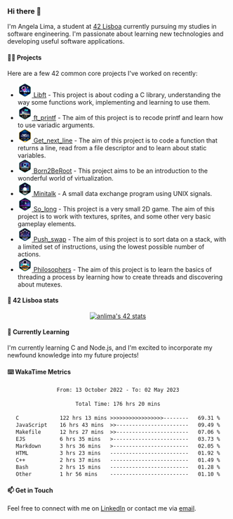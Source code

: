 ### Hi there 👋

I'm Angela Lima, a student at [42 Lisboa](https://www.42lisboa.com/) currently pursuing my studies in software engineering. I'm passionate about learning new technologies and developing useful software applications.

#### 🧑‍💻 Projects

Here are a few 42 common core projects I've worked on recently:
- <a href="https://github.com/angelamcosta/libft" target="_blank"><img width=32 src="https://raw.githubusercontent.com/angelamcosta/angelamcosta/main/42_badges/libfte.png"> Libft</a> - This project is about coding a C library, understanding the way some functions work, implementing and learning to use them.
- <a href="https://github.com/angelamcosta/printf" target="_blank"><img width=32 src="https://raw.githubusercontent.com/angelamcosta/angelamcosta/main/42_badges/ft_printfe.png"> ft_printf</a> - The aim of this project is to recode printf and learn how to use variadic arguments.
- <a href="https://github.com/angelamcosta/get_next_line" target="_blank"><img width=32 src="https://raw.githubusercontent.com/angelamcosta/angelamcosta/main/42_badges/get_next_linem.png"> Get_next_line</a> - The aim of this project is to code a function that returns a line, read from a file descriptor and to learn about static variables.
- <a href="https://github.com/angelamcosta/born2beroot" target="_blank"><img width=32 src="https://raw.githubusercontent.com/angelamcosta/angelamcosta/main/42_badges/born2beroote.png"> Born2BeRoot</a> - This project aims to be an introduction to the wonderful world of virtualization.
- <a href="https://github.com/angelamcosta/minitalk" target="_blank"><img width=32 src="https://raw.githubusercontent.com/angelamcosta/angelamcosta/main/42_badges/minitalke.png"> Minitalk</a> - A small data exchange program using UNIX signals.
- <a href="https://github.com/angelamcosta/so_long" target="_blank"><img width=32 src="https://raw.githubusercontent.com/angelamcosta/angelamcosta/main/42_badges/so_longe.png"> So_long</a> - This project is a very small 2D game. The aim of this project is to work with textures, sprites, and some other very basic gameplay elements.
- <a href="https://github.com/angelamcosta/push_swap" target="_blank"><img width=32 src="https://raw.githubusercontent.com/angelamcosta/angelamcosta/main/42_badges/push_swape.png"> Push_swap</a> - The aim of this project is to sort data on a stack, with a limited set of instructions, using the lowest possible number of actions.
- <a href="https://github.com/angelamcosta/philosophers" target="_blank"><img width=32 src="https://raw.githubusercontent.com/angelamcosta/angelamcosta/main/42_badges/philosopherse.png"> Philosophers</a> - The aim of this project is to learn the basics of threading a process by learning how to create threads and discovering about mutexes.

#### 🚀 42 Lisboa stats

<div align="center">

  [![anlima's 42 stats](https://badge42.vercel.app/api/v2/cl9oe5ogt00110fm6h34z9iu9/stats?cursusId=21&coalitionId=288)](https://github.com/JaeSeoKim/badge42)
  
</div>

#### 🌱 Currently Learning

I'm currently learning C and Node.js, and I'm excited to incorporate my newfound knowledge into my future projects!

#### ⌨️ WakaTime Metrics

<div align="center">
  <!--START_SECTION:waka-->

```text
From: 13 October 2022 - To: 02 May 2023

Total Time: 176 hrs 20 mins

C             122 hrs 13 mins >>>>>>>>>>>>>>>>>--------   69.31 %
JavaScript    16 hrs 43 mins  >>-----------------------   09.49 %
Makefile      12 hrs 27 mins  >>-----------------------   07.06 %
EJS           6 hrs 35 mins   >------------------------   03.73 %
Markdown      3 hrs 36 mins   >------------------------   02.05 %
HTML          3 hrs 23 mins   -------------------------   01.92 %
C++           2 hrs 37 mins   -------------------------   01.49 %
Bash          2 hrs 15 mins   -------------------------   01.28 %
Other         1 hr 56 mins    -------------------------   01.10 %
```

<!--END_SECTION:waka-->
</div>

#### 📫 Get in Touch

Feel free to connect with me on [LinkedIn](https://www.linkedin.com/in/angelamcostalima/) or contact me via [email](mailto:angelamcostalima@icloud.com).

